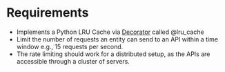 # Requirements

- Implements a Python LRU Cache via [Decorator](https://www.python-course.eu/python3_decorators.php) called @lru_cache
- Limit the number of requests an entity can send to an API within a time window e.g., 15 requests per second.
- The rate limiting should work for a distributed setup, as the APIs are accessible through a cluster of servers.



